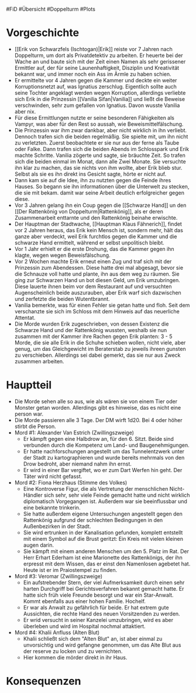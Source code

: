 #FiD #Übersicht #Doppelturm #Plots

# Vorgeschichte

- [[Erik von Schwarzfels (Ischtogan)|Erik]] reiste vor 7 Jahren nach Doppelturm, um dort als Privatdetektiv zu arbeiten. Er heuerte bei der Wache an und baute sich mit der Zeit einen Namen als sehr gerissener Ermittler auf, der für seine Launenhaftigkeit, Disziplin und Kreativität bekannt war, und immer noch ein Ass im Ärmle zu haben schien.
- Er ermittelte vor 4 Jahren gegen die Kammer und deckte ein weiter Korruptionsnetzt auf, was Ignatius zerschlug. Eigentlich sollte auch seine Tochter angeklagt werden wegen Korruption, allerdings verliebte sich Erik in die Prinzessin [[Vanilia Sifan|Vanilia]] und ließt die Beweise verschwinden, sehr zum gefallen von Ignatius. Davon wusste Vanilia aber nix.
- Für diese Ermittlungen nutzte er seine besonderen Fähigkeiten als Vampyr, was aber für den Rest so aussah, wie Beweismittelfälschung. 
- Die Prinzessin war ihm zwar dankbar, aber nicht wirklich in ihn verliebt. Dennoch trafen sich die beiden regelmäßig. Sie spielte mit, um ihn nicht zu verletzten. Zuerst beobachtete er sie nur aus der ferne als Taube oder Falke. Dann trafen sich die beiden Abends im Schlosspark und Erik machte Schritte. Vanilia zögerte und sagte, sie bräuchte Zeit. So trafen sich die beiden einmal im Monat, dann alle Zwei Monate. Sie versuchte ihn klar zu machen, das sie nichts von ihm wollte, aber Erik blieb stur. Selbst als sie es ihn direkt ins Gesicht sagte, hörte er nicht auf. 
- Dann kam sie auf die Idee, ihn zu nutzten gegen die Feinde ihres Hauses. So begann sie ihn informationen über die Unterwelt zu stecken, die sie mit bekam. damit war seine Arbeit deutlich erfolgreicher gegen diese.
- Vor 3 Jahren gelang ihn ein Coup gegen die [[Schwarze Hand]] un den [[Der Rattenkönig von Doppelturm|Rattenkönig]], als er deren Zusammenarbeit enttarnte und den Rattenkönig beinahe erwischte. 
- Der Hauptman der Stadtwache, [[Hauptman Klaus Fähnerich]], findet vor 2 Jahren heraus, das Erik kein Mensch ist, sondern mehr, hält das ganze aber verdeckt, weil Erik furchtlos gegen die Kammer und die schwarze Hand ermittelt, während er selbst unpolitisch bleibt. 
- Vor 1 Jahr erhielt er die erste Drohung, das die Kammer gegen ihn klagte, wegen wegen Beweisfälschung.
- Vor 2 Wochen machte Erik erneut einen Zug und traf sich mit der Prinzessin zum Abendessen. Diese hatte drei mal abgesagt, bevor sie die Schnauze voll hatte und plante, ihn aus dem weg zu räumen. Sie ging zur Schwarzen Hand un bot diesen Geld, um Erik umzubringen. Diese lauerte ihnen beim vor dem Restaurant auf und versuchten Augenscheinlich beide auszurauben, aber Erik warf sich dazwischen und zerfetzte die beiden Wutentbrannt. 
- Vanilia bemerkte, was für einen Fehler sie getan hatte und floh. Seit dem verschanzte sie sich im Schloss mit dem Hinweis auf das neuerliche Attentat. 
- Die Morde wurden Erik zugeschrieben, von dessen Existenz die Schwarze Hand und der Rattenkönig wussten, weshalb sie nun zusammen mit der Kammer ihre Rachen gegen Erik planten: 3 - 5 Morde, die sie alle Erik in die Schuhe schieben wollen, nicht viele, aber genug, um das Gleichgewicht im Beraterstab zu jeweils ihreen gunsten zu verschieben. Allerdings sei dabei gemerkt, das sie nur aus Zweck zusammen arbeiten.

# Hauptteil

- Die Morde sehen alle so aus, wie als wären sie von einem Tier oder Monster getan worden. Allerdings gibt es hinweise, das es nicht eine person war.
- Die Morde passieren alle 3 Tage. Der DM wirft 1d20. Bei 4 oder höher stirbt die Person.
- Mord #1: Alexander Van Estrich (Zwillingszweige)
	- Er kämpft gegen eine Halbdrow an, für den 6. Sitzt. Beide sind verbunden durch die Kompetenz um Land- und Baugenehmigungen.
	- Er hatte nachforschungen angestellt um das Tunnelentzwerk unter der Stadt zu kartographieren und wurde bereits mehrmals von den Drow bedroht, aber niemand nahm ihn ernst.
	- Er wird in einer Bar vergiftet, wo er zum Dart Werfen hin geht. Der Täter wird nicht gefasst.
- Mord #2: Fiona Herzhaus (Stimme des Volkes)
	- Eine Kontroverse Figur, die als Vertretung der menschlichen Nicht-Händler sich sehr, sehr viele Feinde gemacht hatte und nicht wirklich diplomatisch Vorgegangen ist. Außerdem war sie beeinflussbar und eine bekannte trinkerin.
	- Sie hatte außerdem eigene Untersuchungen angestellt gegen den Rattenkönig aufgrund der schlechten Bedingungen in den Außenbezirken in der Stadt. 
	- Sie wird ertrunken in der Kanalisation gefunden, komplett entstellt mit einem Symbol auf die Brust geritzt: Ein Kreis mit vielen kleinen augen darin.
	- Sie kämpft mit einem anderen Menschen um den 5. Platz im Rat. Der Herr Erhart Ederham ist eine Marionette des Rattenkönigs, der ihn erpresst mit dem Wissen, das er einst den Namenlosen agebetet hat. Heute ist er im Praiostempel zu finden. 
- Mord #3:  Veromar (Zwillingszweige)
	- Ein aufstrebender Stern, der viel Aufmerksamkeit durch einen sehr harten Durchgriff bei Gerichtsverfahren bekannt gemacht hatte. Er hatte sich früh viele Freunde besorgt und war ein Star-Anwalt. Kommt ebenfalls aus einer hohen Familie. Hochelf.
	- Er war als Anwalt zu gefährlich für beide. Er hat extrem gute Aussichten, die rechte Hand des neuen Vorsitzenden zu werden. 
	- Er wrid versucht in seiner Kanzelei umzubringen, wird es aber überleben und wird im Hospital nochmal attaktiert.
- Mord #4: Khalii Anfluss (Alten Blut)
	- Khalii schließt sich dem "Alten Blut" an, ist aber einmal zu unvorsichtig und wird gefangne genommen, um das Alte Blut aus der reserve zu locken und zu vernichten.
	- Hier kommen die mörder direkt in ihr Haus.


# Konsequenzen

